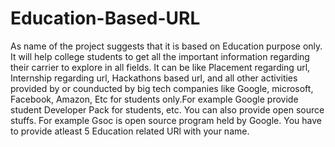 # Education-Based-URL
As name of the project suggests that it is based on Education purpose only. It will help college students to get all the important information regarding their carrier to explore in all fields. It can be  like Placement regarding url, Internship regarding url, Hackathons based url, and all other activities provided by or counducted by big tech companies like Google, microsoft, Facebook, Amazon, Etc for students only.For example Google provide student Developer Pack for students, etc. You can also provide open source stuffs. For example Gsoc is open source program held by Google. You have to provide atleast 5 Education related URl with your name.
